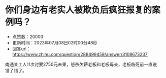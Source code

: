 # 你们身边有老实人被欺负后疯狂报复的案例吗？
- 点赞数：20003
- 更新时间：2023年07月08日02时00分48秒
- 回答url：https://www.zhihu.com/question/288499459/answer/3108673237
<body>
 <p data-pid="gkbmZVRj">南通某工人11次讨要2750元未果，怒杀欠薪老板和老板母亲，老板临死前一直说错了错了。</p>
</body>